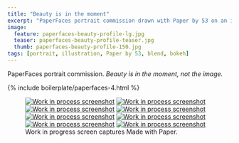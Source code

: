 ```yaml
---
title: "Beauty is in the moment"
excerpt: "PaperFaces portrait commission drawn with Paper by 53 on an iPad."
image: 
  feature: paperfaces-beauty-profile-lg.jpg
  teaser: paperfaces-beauty-profile-teaser.jpg
  thumb: paperfaces-beauty-profile-150.jpg
tags: [portrait, illustration, Paper by 53, blend, bokeh]
---
```


PaperFaces portrait commission. *Beauty is in the moment, not the image.*

{% include boilerplate/paperfaces-4.html %}

<figure class="third">
  <a href="{{ site.url }}/assets/images/paperfaces-beauty-profile-process-1-lg.jpg"><img src="{{ site.url }}/assets/images/paperfaces-beauty-profile-process-1-600.jpg" alt="Work in process screenshot"></a>
  <a href="{{ site.url }}/assets/images/paperfaces-beauty-profile-process-2-lg.jpg"><img src="{{ site.url }}/assets/images/paperfaces-beauty-profile-process-2-600.jpg" alt="Work in process screenshot"></a>
  <a href="{{ site.url }}/assets/images/paperfaces-beauty-profile-process-3-lg.jpg"><img src="{{ site.url }}/assets/images/paperfaces-beauty-profile-process-3-600.jpg" alt="Work in process screenshot"></a>
  <a href="{{ site.url }}/assets/images/paperfaces-beauty-profile-process-4-lg.jpg"><img src="{{ site.url }}/assets/images/paperfaces-beauty-profile-process-4-600.jpg" alt="Work in process screenshot"></a>
  <a href="{{ site.url }}/assets/images/paperfaces-beauty-profile-process-5-lg.jpg"><img src="{{ site.url }}/assets/images/paperfaces-beauty-profile-process-5-600.jpg" alt="Work in process screenshot"></a>
  <a href="{{ site.url }}/assets/images/paperfaces-beauty-profile-process-6-lg.jpg"><img src="{{ site.url }}/assets/images/paperfaces-beauty-profile-process-6-600.jpg" alt="Work in process screenshot"></a>
  <a href="{{ site.url }}/assets/images/paperfaces-beauty-profile-process-7-lg.jpg"><img src="{{ site.url }}/assets/images/paperfaces-beauty-profile-process-7-600.jpg" alt="Work in process screenshot"></a>
  <a href="{{ site.url }}/assets/images/paperfaces-beauty-profile-process-8-lg.jpg"><img src="{{ site.url }}/assets/images/paperfaces-beauty-profile-process-8-600.jpg" alt="Work in process screenshot"></a>
  <figcaption>Work in progress screen captures Made with Paper.</figcaption>
</figure>
